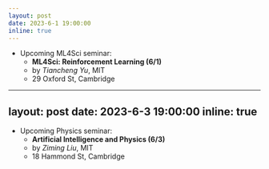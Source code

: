 ```yaml
---
layout: post
date: 2023-6-1 19:00:00
inline: true
---
```


- Upcoming ML4Sci seminar:
  - **ML4Sci: Reinforcement Learning (6/1)**
  - by *Tiancheng Yu*, MIT
  - 29 Oxford St, Cambridge

---
layout: post
date: 2023-6-3 19:00:00
inline: true
---

- Upcoming Physics seminar:
  - **Artificial Intelligence and Physics (6/3)**
  - by *Ziming Liu*, MIT
  - 18 Hammond St, Cambridge

<!--
layout: post
date: 2022-12-3 19:00:00
inline: true

- Invited talk by Professor Norman Yao!
  - *Introduction to Time Crystals*
  - Please RSVP [here](https://forms.gle/PE3utKMcF4kwtHLt5) -->
